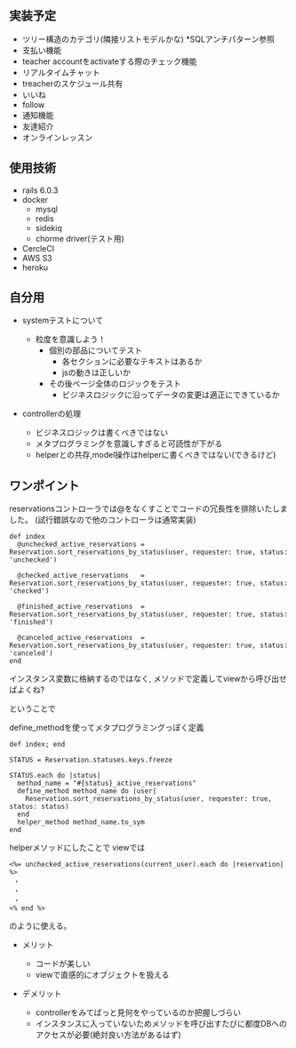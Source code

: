 ## 実装予定

- ツリー構造のカテゴリ(隣接リストモデルかな) *SQLアンチパターン参照
- 支払い機能
- teacher accountをactivateする際のチェック機能
- リアルタイムチャット
- treacherのスケジュール共有
- いいね
- follow
- 通知機能
- 友達紹介
- オンラインレッスン


## 使用技術

  - rails 6.0.3
  - docker
    - mysql
    - redis
    - sidekiq
    - chorme driver(テスト用)
  - CercleCI
  - AWS S3
  - heroku


## 自分用

- systemテストについて
  - 粒度を意識しよう！
    - 個別の部品についてテスト
      - 各セクションに必要なテキストはあるか
      - jsの動きは正しいか
    - その後ページ全体のロジックをテスト
      - ビジネスロジックに沿ってデータの変更は適正にできているか

- controllerの処理
  - ビジネスロジックは書くべきではない
  - メタプログラミングを意識しすぎると可読性が下がる
  - helperとの共存,model操作はhelperに書くべきではない(できるけど)



## ワンポイント

reservationsコントローラでは@をなくすことでコードの冗長性を排除いたしました。
(試行錯誤なので他のコントローラは通常実装)

```
def index
  @unchecked_active_reservations = Reservation.sort_reservations_by_status(user, requester: true, status: 'unchecked')
  
  @checked_active_reservations   = Reservation.sort_reservations_by_status(user, requester: true, status: 'checked')
  
  @finished_active_reservations  = Reservation.sort_reservations_by_status(user, requester: true, status: 'finished')
  
  @canceled_active_reservations  = Reservation.sort_reservations_by_status(user, requester: true, status: 'canceled')
end

```

インスタンス変数に格納するのではなく,
メソッドで定義してviewから呼び出せばよくね?

ということで

define_methodを使ってメタプログラミングっぽく定義

```
def index; end

STATUS = Reservation.statuses.keys.freeze

STATUS.each do |status|
  method_name = "#{status}_active_reservations"
  define_method method_name do |user|
    Reservation.sort_reservations_by_status(user, requester: true, status: status)
  end
  helper_method method_name.to_sym
end

```

helperメソッドにしたことで
viewでは

```
<%= unchecked_active_reservations(current_user).each do |reservation| %>
 ・
 ・
 ・
<% end %>
```

のように使える。

- メリット
  - コードが美しい
  - viewで直感的にオブジェクトを扱える

- デメリット
  - controllerをみてぱっと見何をやっているのか把握しづらい
  - インスタンスに入っていないためメソッドを呼び出すたびに都度DBへのアクセスが必要(絶対良い方法があるはず)

